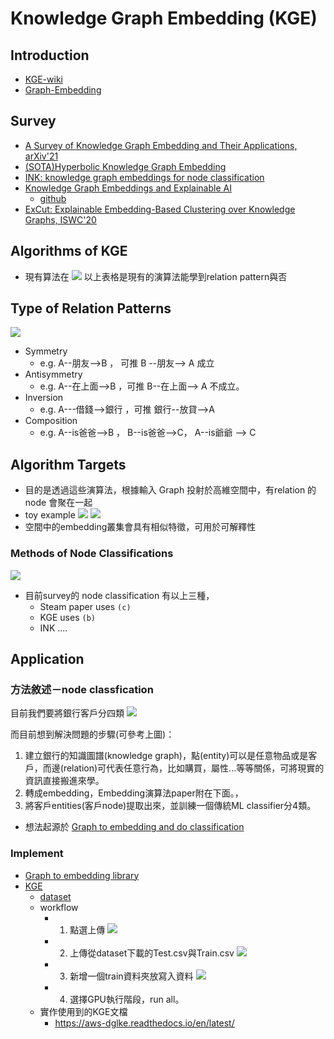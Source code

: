 # Knowledge Graph Embedding (KGE)
## Introduction
- [KGE-wiki](https://en.wikipedia.org/wiki/Knowledge_graph_embedding)
- [Graph-Embedding](https://en.wikipedia.org/wiki/Graph_embedding)

## Survey
- [A Survey of Knowledge Graph Embedding and Their Applications, arXiv'21](https://arxiv.org/abs/2107.07842)
- [(SOTA)Hyperbolic Knowledge Graph Embedding](https://arxiv.org/pdf/2005.00545.pdf)
- [INK: knowledge graph embeddings for node classification](https://link.springer.com/content/pdf/10.1007/s10618-021-00806-z.pdf)
- [Knowledge Graph Embeddings and Explainable AI](https://arxiv.org/pdf/2004.14843.pdf)
  - [github](https://github.com/uma-pi1/kge)
- [ExCut: Explainable Embedding-Based Clustering over Knowledge Graphs, ISWC'20](https://link.springer.com/chapter/10.1007/978-3-030-62419-4_13)
## Algorithms of KGE
- 現有算法在 
![](https://i.imgur.com/drvrxP0.png)
以上表格是現有的演算法能學到relation pattern與否

## Type of Relation Patterns
![](https://i.imgur.com/A9X4Vgb.png)
- Symmetry
  - e.g. A--朋友-->B  ， 可推 B --朋友--> A 成立
- Antisymmetry
  - e.g. A--在上面-->B ，可推  B--在上面--> A 不成立。
- Inversion 
  - e.g. A---借錢-->銀行 ，可推 銀行--放貸-->A
- Composition
  - e.g. A--is爸爸-->B ， B--is爸爸-->C， A--is爺爺 --> C

## Algorithm Targets
- 目的是透過這些演算法，根據輸入 Graph 投射於高維空間中，有relation 的 node 會聚在一起
- toy example
    ![](https://i.imgur.com/1FU6pho.png)
    ![](https://i.imgur.com/m63CHcV.png)
- 空間中的embedding叢集會具有相似特徵，可用於可解釋性

### Methods of Node Classifications
![](https://i.imgur.com/GO9dBKQ.png)
- 目前survey的 node classification 有以上三種，
  - Steam paper uses `(c)`
  - KGE uses `(b)`
  - INK ....

## Application
### 方法敘述－node classfication
目前我們要將銀行客戶分四類
![](https://i.imgur.com/N0oDzU4.png)

而目前想到解決問題的步驟(可參考上圖)：
1. 建立銀行的知識圖譜(knowledge graph)，點(entity)可以是任意物品或是客戶，而邊(relation)可代表任意行為，比如購買，屬性...等等關係，可將現實的資訊直接搬進來學。
2. 轉成embedding，Embedding演算法paper附在下面。，
3. 將客戶entities(客戶node)提取出來，並訓練一個傳統ML classifier分4類。
- 想法起源於 [Graph to embedding and do classification](https://github.com/Accenture/AmpliGraph/blob/master/docs/tutorials/ClusteringAndClassificationWithEmbeddings.ipynb)
### Implement
- [Graph to embedding library](https://colab.research.google.com/drive/1IrLoWS3y5oGPZu1povAUqCxXVp35JZXN?usp=sharing)
- [KGE](https://colab.research.google.com/drive/1D0SQ2kw_yZ_SAPmIZjs9pYsfLJgEMaFK#scrollTo=xITDxEG_sp3o)
  - [dataset](https://www.kaggle.com/datasets/kaushiksuresh147/customer-segmentation)
  - workflow
    - 1. 點選上傳
        ![](https://i.imgur.com/0G0hZjS.png)
    - 2. 上傳從dataset下載的Test.csv與Train.csv
        ![](https://i.imgur.com/vtnE8DR.png)
    - 3. 新增一個train資料夾放寫入資料
        ![](https://i.imgur.com/Iiy3cXE.png)
    - 4. 選擇GPU執行階段，run all。
  - 實作使用到的KGE文檔
    - https://aws-dglke.readthedocs.io/en/latest/